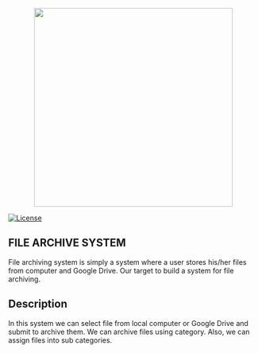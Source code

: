 <p align="center"><a href="https://laravel.com" target="_blank"><img src="https://iconape.com/wp-content/files/wd/295989/svg/archive-logo-logo-icon-png-svg.png" width="400"></a></p>


<a href="https://packagist.org/packages/laravel/framework"><img src="https://img.shields.io/packagist/l/laravel/framework" alt="License"></a>


## FILE ARCHIVE SYSTEM

File archiving system is simply a system where a user stores his/her files from computer and
Google Drive. Our target to build a system for file archiving.

## Description
In this system we can select file from local computer or Google Drive and submit to archive them.
We can archive files using category. Also, we can assign files into sub categories.


